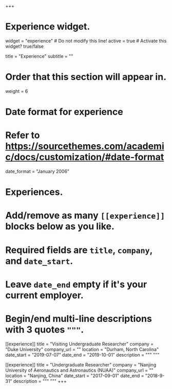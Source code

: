 +++
# Experience widget.
widget = "experience"  # Do not modify this line!
active = true  # Activate this widget? true/false

title = "Experience"
subtitle = ""

# Order that this section will appear in.
weight = 6

# Date format for experience
#   Refer to https://sourcethemes.com/academic/docs/customization/#date-format
date_format = "January 2006"

# Experiences.
#   Add/remove as many `[[experience]]` blocks below as you like.
#   Required fields are `title`, `company`, and `date_start`.
#   Leave `date_end` empty if it's your current employer.
#   Begin/end multi-line descriptions with 3 quotes `"""`.

[[experience]]
  title = "Visiting Undergraduate Researcher"
  company = "Duke University"
  company_url = ""
  location = "Durham, North Carolina"
  date_start = "2019-07-07"
  date_end = "2019-10-01"
  description = """
  """

[[experience]]
  title = "Undergraduate Researcher"
  company = "Nanjing University of Aeronautics and Astronautics (NUAA)"
  company_url = ""
  location = "Nanjing, China"
  date_start = "2017-09-01"
  date_end = "2018-9-31"
  description = """
  """
+++
